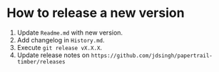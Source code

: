 # How to release a new version

1. Update `Readme.md` with new version.
2. Add changelog in `History.md`.
3. Execute `git release vX.X.X`.
4. Update release notes on `https://github.com/jdsingh/papertrail-timber/releases`
